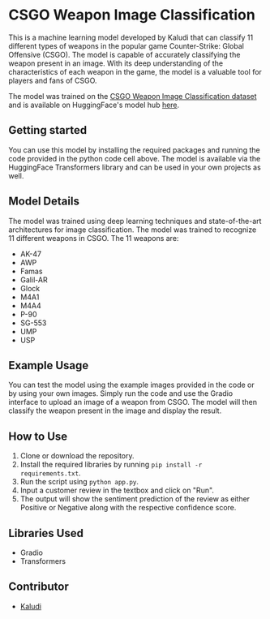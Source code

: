 
# CSGO Weapon Image Classification

This is a machine learning model developed by Kaludi that can classify 11 different types of weapons in the popular game Counter-Strike: Global Offensive (CSGO). The model is capable of accurately classifying the weapon present in an image. With its deep understanding of the characteristics of each weapon in the game, the model is a valuable tool for players and fans of CSGO.

The model was trained on the [CSGO Weapon Image Classification dataset](https://huggingface.co/datasets/Kaludi/data-csgo-weapon-classification) and is available on HuggingFace's model hub [here](https://huggingface.co/Kaludi/csgo-weapon-classification).

## Getting started

You can use this model by installing the required packages and running the code provided in the python code cell above. The model is available via the HuggingFace Transformers library and can be used in your own projects as well.

## Model Details

The model was trained using deep learning techniques and state-of-the-art architectures for image classification. The model was trained to recognize 11 different weapons in CSGO. The 11 weapons are:

-   AK-47
-   AWP
-   Famas
-   Galil-AR
-   Glock
-   M4A1
-   M4A4
-   P-90
-   SG-553
-   UMP
-   USP

## Example Usage

You can test the model using the example images provided in the code or by using your own images. Simply run the code and use the Gradio interface to upload an image of a weapon from CSGO. The model will then classify the weapon present in the image and display the result.

## How to Use

1.  Clone or download the repository.
2.  Install the required libraries by running `pip install -r requirements.txt`.
3.  Run the script using `python app.py`.
4.  Input a customer review in the textbox and click on "Run".
5.  The output will show the sentiment prediction of the review as either Positive or Negative along with the respective confidence score.

## Libraries Used

-   Gradio
-   Transformers

## Contributor

-   [Kaludi](https://github.com/Kaludii)

